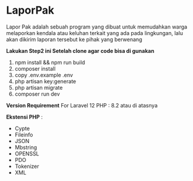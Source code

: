 # LaporPak
Lapor Pak adalah sebuah program yang dibuat untuk memudahkan warga melaporkan kendala atau keluhan terkait yang ada pada lingkungan, lalu akan dikirim laporan tersebut ke pihak yang berwenang

**Lakukan Step2 ini Setelah clone agar code bisa di gunakan**
1. npm install && npm run build
2. composer install
3. copy .env.example .env
4. php artisan key:generate
5. php artisan migrate
6. composer run dev

**Version Requirement** For Laravel 12
PHP : 8.2 atau di atasnya

**Ekstensi PHP** : 
- Cypte
- Fileinfo
- JSON
- Mbstring
- OPENSSL
- PDO
- Tokenizer
- XML
